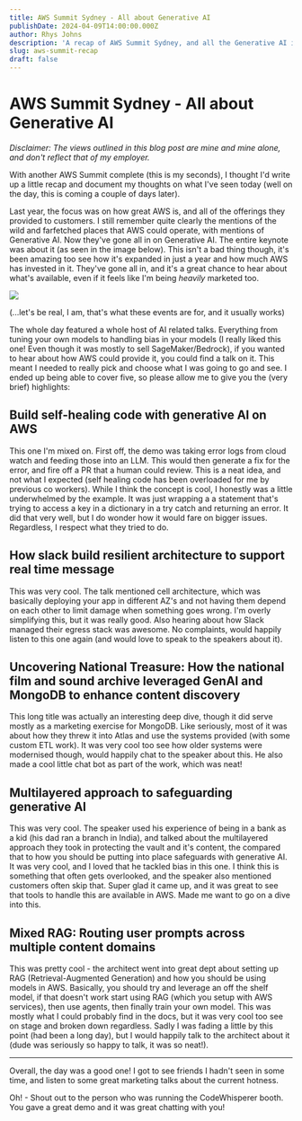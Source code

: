 ```yaml
---
title: AWS Summit Sydney - All about Generative AI
publishDate: 2024-04-09T14:00:00.000Z
author: Rhys Johns
description: 'A recap of AWS Summit Sydney, and all the Generative AI info it had to offer'
slug: aws-summit-recap
draft: false
---
```


# AWS Summit Sydney - All about Generative AI

*Disclaimer: The views outlined in this blog post are mine and mine alone, and don't reflect that of my employer.*

With another AWS Summit complete (this is my seconds), I thought I'd write up a little recap and document my thoughts on what I've seen today (well on the day, this is coming a couple of days later).

Last year, the focus was on how great AWS is, and all of the offerings they provided to customers. I still remember quite clearly the mentions of the wild and farfetched places that AWS could operate, with mentions of Generative AI. Now they've gone all in on Generative AI. The entire keynote was about it (as seen in the image below). This isn't a bad thing though, it's been amazing too see how it's expanded in just a year and how much AWS has invested in it. They've gone all in, and it's a great chance to hear about what's available, even if it feels like I'm being *heavily* marketed too.

![](/src/assets/IMG_9010.png)

(...let's be real, I am, that's what these events are for, and it usually works)

The whole day featured a whole host of AI related talks. Everything from tuning your own models to handling bias in your models (I really liked this one! Even though it was mostly to sell SageMaker/Bedrock), if you wanted to hear about how AWS could provide it, you could find a talk on it. This meant I needed to really pick and choose what I was going to go and see. I ended up being able to cover five, so please allow me to give you the (very brief) highlights:

## Build self-healing code with generative AI on AWS

This one I'm mixed on. First off, the demo was taking error logs from cloud watch and feeding those into an LLM. This would then generate a fix for the error, and fire off a PR that a human could review. This is a neat idea, and not what I expected (self healing code has been overloaded for me by previous co workers). While I think the concept is cool, I honestly was a little underwhelmed by the example. It was just wrapping a a statement that's trying to access a key in a dictionary in a try catch and returning an error. It did that very well, but I do wonder how it would fare on bigger issues. Regardless, I respect what they tried to do.

## How slack build resilient architecture to support real time message

This was very cool. The talk mentioned cell architecture, which was basically deploying your app in different AZ's and not having them depend on each other to limit damage when something goes wrong. I'm overly simplifying this, but it was really good. Also hearing about how Slack managed their egress stack was awesome. No complaints, would happily listen to this one again (and would love to speak to the speakers about it).

## Uncovering National Treasure: How the national film and sound archive leveraged GenAI and MongoDB to enhance content discovery

This long title was actually an interesting deep dive, though it did serve mostly as a marketing exercise for MongoDB. Like seriously, most of it was about how they threw it into Atlas and use the systems provided (with some custom ETL work). It was very cool too see how older systems were modernised though, would happily chat to the speaker about this. He also made a cool little chat bot as part of the work, which was neat!

## Multilayered approach to safeguarding generative AI

This was very cool. The speaker used his experience of being in a bank as a kid (his dad ran a branch in India), and talked about the multilayered approach they took in protecting the vault and it's content, the compared that to how you should be putting into place safeguards with generative AI. It was very cool, and I loved that he tackled bias in this one. I think this is something that often gets overlooked, and the speaker also mentioned customers often skip that. Super glad it came up, and it was great to see that tools to handle this are available in AWS. Made me want to go on a dive into this.

## Mixed RAG: Routing user prompts across multiple content domains

This was pretty cool - the architect went into great dept about setting up RAG (Retrieval-Augmented Generation) and how you should be using models in AWS. Basically, you should try and leverage an off the shelf model, if that doesn't work start using RAG (which you setup with AWS services), then use agents, then finally train your own model. This was mostly what I could probably find in the docs, but it was very cool too see on stage and broken down regardless. Sadly I was fading a little by this point (had been a long day), but I would happily talk to the architect about it (dude was seriously so happy to talk, it was so neat!).

***

Overall, the day was a good one! I got to see friends I hadn't seen in some time, and listen to some great marketing talks about the current hotness. 

Oh! - Shout out to the person who was running the CodeWhisperer booth. You gave a great demo and it was great chatting with you!
